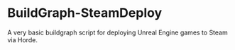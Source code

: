 # BuildGraph-SteamDeploy
A very basic buildgraph script for deploying Unreal Engine games to Steam via Horde.
